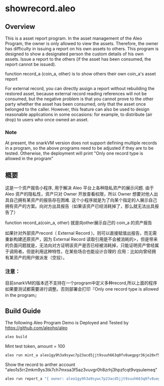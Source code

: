 # showrecord.aleo

## Overview
This is a asset report program.
In the asset management of the Aleo Program, the owner is only allowed to view the assets. Therefore, the owner has difficulty in issuing a report on his own assets to others. This program is designed to show a designated person the custom details of his own assets. Issue a report to the others (if the asset has been consumed, the report cannot be issued).

function record_a (coin_a, other) is to show others their own coin_a's asset report

For external record, you can directly assign a report without rebuilding the restored asset, because external record reading references will not be consumed, but the negative problem is that you cannot prove to the other party whether the asset has been consumed, only that the asset once belonged to the caller. However, this feature can also be used to design reasonable applications in some occasions: for example, to distribute (air drop) to users who once owned an asset.

### Note
At present, the snarkVM version does not support defining multiple records in a program, so the above programs need to be adjusted if they are to be tested. Otherwise, the deployment will print "Only one record type is allowed in the program"


## 概要
这是一个资产报告小程序, 用于解决 Aleo 平台上各种隐私资产的展示问题.
由于 Aleo 资产的隐私性，资产只对 Owner 开放查看权限，所以 Owner 想要对他人出具自己拥有某资产的报告存在困难. 这个小程序就是为了向某个指定的人展示自己拥有资产的方案。向对方出具报告（如果该资产已经消耗掉了，那么就无法出具报告了）

function record_a(coin_a, other) 就是向other展示自己的 coin_a 的资产报告

如果针对外部资产record（ External Record )，则可以直接赋值出报告，而无需重新构建还原资产，因为 External Record 读取引用是不会被消耗的>，但是带来的负面问题就是，无法向对方证明该资产是否已经被消耗掉，只能证明资产曾经属于调用者。但是利用这种特性，在某些场合也能设计合理的
应用：比如向曾经拥有某资产的用户做派发（空投）。

### 注意：
目前snarkVM的版本还不支持在一个program中定义多种record,所以上面的程序如果要测试都需要进行调整。否则部署会打印『Only one record type is allowed in the program』

## Build Guide
The following Aleo Program Demo is Deployed and Tested by https://github.com/aleohq/aleo  

```bash
aleo build
```

Mint test token, amount = 100
```bash
aleo run mint_a aleo1gy9h3a9sywc7p23acd5jjt9suuh663q0fv8uegpgr36je20xf5rsggnarq 100u64
```

Show the record to anther account "aleo1s5rr2mkm9ys3tk7ch7mxsa3f5az3vuvgr0h8zrhj3hpzfcqt9vqsulemeq"
```bash
aleo run report_a "{ owner: aleo1gy9h3a9sywc7p23acd5jjt9suuh663q0fv8uegpgr36je20xf5rsggnarq.private, gates: 0u64.private, amount: 100u64.private, custom1: 1234u64.private, _nonce: 0group.public }" aleo1s5rr2mkm9ys3tk7ch7mxsa3f5az3vuvgr0h8zrhj3hpzfcqt9vqsulemeq
```
